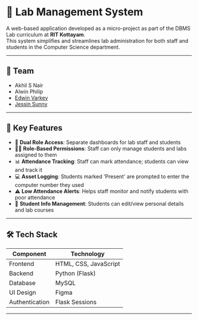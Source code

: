 # 🧪 Lab Management System

A web-based application developed as a micro-project as part of the DBMS Lab curriculum at **RIT Kottayam**.  
This system simplifies and streamlines lab administration for both staff and students in the Computer Science department.

---

## 👥 Team 

- Akhil S Nair  
- Alwin Philip 
- [Edwin Varkey](https://github.com/Edwin-1234)  
- [Jessin Sunny](https://github.com/Jessin-Sunny)

---

## 🚀 Key Features

- 🔐 **Dual Role Access**: Separate dashboards for lab staff and students
- 🧑‍🏫 **Role-Based Permissions**: Staff can only manage students and labs assigned to them
- 📊 **Attendance Tracking**: Staff can mark attendance; students can view and track it
- 💻 **Asset Logging**: Students marked 'Present' are prompted to enter the computer number they used
- ⚠️ **Low Attendance Alerts**: Helps staff monitor and notify students with poor attendance
- 🧾 **Student Info Management**: Students can edit/view personal details and lab courses

---

## 🛠️ Tech Stack

| Component     | Technology        |
|---------------|-------------------|
| Frontend      | HTML, CSS, JavaScript |
| Backend       | Python (Flask)     |
| Database      | MySQL              |
| UI Design     | Figma              |
| Authentication| Flask Sessions     |

---


